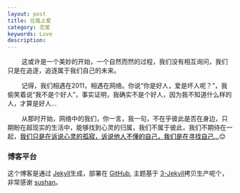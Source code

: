 ```yaml
---
layout: post
title: 在路上爱
category: 恋爱
keywords: Love
description:
---
```


&nbsp; &nbsp; &nbsp; &nbsp; 这或许是一个美妙的开始，一个自然而然的过程，我们没有相互询问，我们只是在追逐，追逐属于我们自己的未来。 

&nbsp; &nbsp; &nbsp; &nbsp; 记得，我们相遇在2011，相遇在网络。你说“你是好人，爱是坏人呢？”，我偷笑着说“我不是个好人”，事实证明，我确实不是个好人，因为我不知道什么样的人，才算是好人...

&nbsp; &nbsp; &nbsp; &nbsp; 从那时开始，网络中的我们，你一言，我一句，不在乎彼此是否在身边，只期盼在超现实的生活中，能够找到心灵的归属，我们不属于彼此，我们不期待在一起，<u><font color="black">我们只是在诉说心灵的孤寂，诉说他人不懂的自己，我们是在寻找自己...</font></u>😌
    
    
    


### 博客平台

这个博客是通过 [Jekyll](http://jekyllrb.com/)生成，部署在 [GitHub](https://pages/github.com), 主题基于 [3-Jekyll](https://github.com/P233/3-Jekyll)拷贝生产呢个，非常感谢 [sushan](https://github.com/sushan)。

